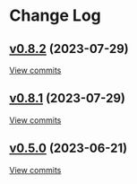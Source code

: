 # Change Log

## [v0.8.2](https://github.com/sureshg/kotlin-mpp-playground/tree/v0.8.2) (2023-07-29)
[View commits](https://github.com/sureshg/kotlin-mpp-playground/compare/v0.8.1...v0.8.2)


## [v0.8.1](https://github.com/sureshg/kotlin-mpp-playground/tree/v0.8.1) (2023-07-29)
[View commits](https://github.com/sureshg/kotlin-mpp-playground/compare/v0.8.0...v0.8.1)


## [v0.5.0](https://github.com/sureshg/kotlin-mpp-playground/tree/v0.5.0) (2023-06-21)
[View commits](https://github.com/sureshg/kotlin-mpp-playground/compare/dfffbe4cfab7b2f2a93db885ec8a139c960a4221...v0.5.0)
